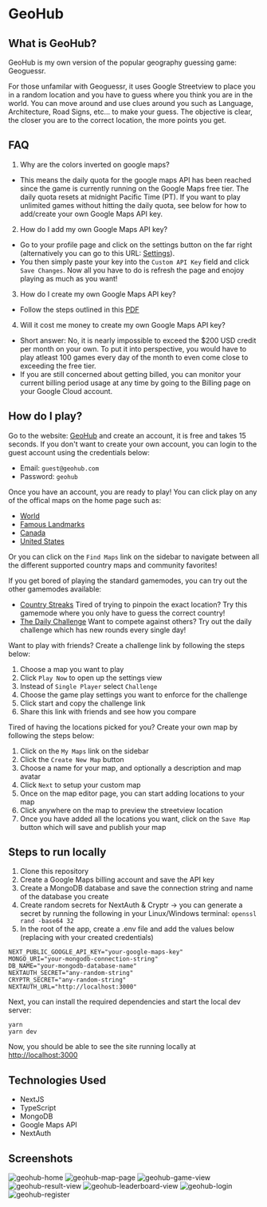 # GeoHub

## What is GeoHub?

GeoHub is my own version of the popular geography guessing game: Geoguessr.

For those unfamilar with Geoguessr, it uses Google Streetview to place you in a random location and you have to guess where you think you are in the world. You can move around and use clues around you such as Language, Architecture, Road Signs, etc... to make your guess. The objective is clear, the closer you are to the correct location, the more points you get.

## FAQ

1. Why are the colors inverted on google maps?

- This means the daily quota for the google maps API has been reached since the game is currently running on the Google Maps free tier. The daily quota resets at midnight Pacific Time (PT). If you want to play unlimited games without hitting the daily quota, see below for how to add/create your own Google Maps API key.

2. How do I add my own Google Maps API key?

- Go to your profile page and click on the settings button on the far right (alternatively you can go to this URL: [Settings](https://geohub.vercel.app/user/settings)).
- You then simply paste your key into the `Custom API Key` field and click `Save Changes`. Now all you have to do is refresh the page and enojoy playing as much as you want!

3. How do I create my own Google Maps API key?

- Follow the steps outlined in this [PDF](https://geohub.vercel.app/custom-key-instructions.pdf)

4. Will it cost me money to create my own Google Maps API key?

- Short answer: No, it is nearly impossible to exceed the $200 USD credit per month on your own. To put it into perspective, you would have to play atleast 100 games every day of the month to even come close to exceeding the free tier.
- If you are still concerned about getting billed, you can monitor your current billing period usage at any time by going to the Billing page on your Google Cloud account.

## How do I play?

Go to the website: [GeoHub](https://geohub.vercel.app) and create an account, it is free and takes 15 seconds. If you don't want to create your own account, you can login to the guest account using the credentials below:

- Email: `guest@geohub.com`
- Password: `geohub`

Once you have an account, you are ready to play! You can click play on any of the offical maps on the home page such as:

- [World](https://geohub.vercel.app/map/6185df7a7b54baf63473a53e)
- [Famous Landmarks](https://geohub.vercel.app/map/6185dfd47b54baf63473a540)
- [Canada](https://geohub.vercel.app/map/6185dff27b54baf63473a541)
- [United States](https://geohub.vercel.app/map/6185e0077b54baf63473a542)

Or you can click on the `Find Maps` link on the sidebar to navigate between all the different supported country maps and community favorites!

If you get bored of playing the standard gamemodes, you can try out the other gamemodes available:

- [Country Streaks](https://geohub.vercel.app/streaks) Tired of trying to pinpoin the exact location? Try this gamemode where you only have to guess the correct country!
- [The Daily Challenge](https://geohub.vercel.app/daily-challenge) Want to compete against others? Try out the daily challenge which has new rounds every single day!

Want to play with friends? Create a challenge link by following the steps below:

1. Choose a map you want to play
2. Click `Play Now` to open up the settings view
3. Instead of `Single Player` select `Challenge`
4. Choose the game play settings you want to enforce for the challenge
5. Click start and copy the challenge link
6. Share this link with friends and see how you compare

Tired of having the locations picked for you? Create your own map by following the steps below:

1. Click on the `My Maps` link on the sidebar
2. Click the `Create New Map` button
3. Choose a name for your map, and optionally a description and map avatar
4. Click `Next` to setup your custom map
5. Once on the map editor page, you can start adding locations to your map
6. Click anywhere on the map to preview the streetview location
7. Once you have added all the locations you want, click on the `Save Map` button which will save and publish your map

## Steps to run locally

1. Clone this repository
2. Create a Google Maps billing account and save the API key
3. Create a MongoDB database and save the connection string and name of the database you create
4. Create random secrets for NextAuth & Cryptr -> you can generate a secret by running the following in your Linux/Windows terminal: `openssl rand -base64 32`
5. In the root of the app, create a .env file and add the values below (replacing with your created credentials)

```
NEXT_PUBLIC_GOOGLE_API_KEY="your-google-maps-key"
MONGO_URI="your-mongodb-connection-string"
DB_NAME="your-mongodb-database-name"
NEXTAUTH_SECRET="any-random-string"
CRYPTR_SECRET="any-random-string"
NEXTAUTH_URL="http://localhost:3000"
```

Next, you can install the required dependencies and start the local dev server:

```
yarn
yarn dev
```

Now, you should be able to see the site running locally at [http://localhost:3000](http://localhost:3000)

## Technologies Used

- NextJS
- TypeScript
- MongoDB
- Google Maps API
- NextAuth

## Screenshots

![geohub-home](https://github.com/benlikescode/geohub/assets/63207900/f055667d-10e3-4b22-8a01-9aeb3fa86716)
![geohub-map-page](https://github.com/benlikescode/geohub/assets/63207900/51c88624-f82b-4b03-a9eb-326966460f4c)
![geohub-game-view](https://github.com/benlikescode/geohub/assets/63207900/701ae09b-1a54-4c71-91fe-3131a738dcf8)
![geohub-result-view](https://github.com/benlikescode/geohub/assets/63207900/736ccaa9-c165-4553-ad16-64b64adaa9f3)
![geohub-leaderboard-view](https://github.com/benlikescode/geohub/assets/63207900/b0daa1f3-9734-496b-b34d-a68fec7f07c4)
![geohub-login](https://github.com/benlikescode/geohub/assets/63207900/b70d1509-7e5e-4975-a177-08770c61cab1)
![geohub-register](https://github.com/benlikescode/geohub/assets/63207900/bb838e05-99fc-4c87-9649-60908d6448fb)
